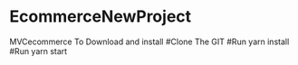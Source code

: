 # EcommerceNewProject
MVCecommerce
To Download and install 
#Clone The GIT 
#Run yarn install 
#Run yarn start
